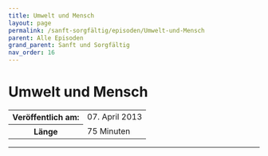 ```yaml
---
title: Umwelt und Mensch
layout: page
permalink: /sanft-sorgfältig/episoden/Umwelt-und-Mensch
parent: Alle Episoden
grand_parent: Sanft und Sorgfältig
nav_order: 16
---
```


# Umwelt und Mensch
<table class="resp-table dcf-table dcf-table-responsive dcf-table-bordered dcf-table-striped dcf-w-100%">
                    <tbody>
                        <tr>
                            <th scope="row">Veröffentlich am:</th>
                            <td data-label="Veröffentlich am:">07. April 2013</td>
                        </tr>
                        <tr>
                            <th scope="row">Länge </th>
                            <td data-label="Länge ">75 Minuten</td>
                        </tr></tbody>
                </table>

***

